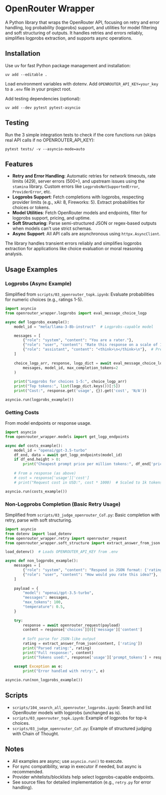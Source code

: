 # OpenRouter Wrapper

A Python library that wraps the OpenRouter API, focusing on retry and error handling, log probability (logprobs) support, and utilities for model filtering and soft structuring of outputs. It handles retries and errors reliably, simplifies logprobs extraction, and supports async operations.

## Installation

Use uv for fast Python package management and installation:

```
uv add --editable .
```

Load environment variables with dotenv. Add `OPENROUTER_API_KEY=your_key` to a `.env` file in your project root.

Add testing dependencies (optional):

```
uv add --dev pytest pytest-asyncio
```

## Testing

Run the 3 simple integration tests to check if the core functions run (skips real API calls if no OPENROUTER_API_KEY):

```
pytest tests/ -v --asyncio-mode=auto
```

## Features

- **Retry and Error Handling**: Automatic retries for network timeouts, rate limits (429), server errors (500+), and upstream issues using the `stamina` library. Custom errors like `LogprobsNotSupportedError`, `ProviderError`, etc.
- **Logprobs Support**: Fetch completions with logprobs, respecting provider limits (e.g., xAI: 8, Fireworks: 5). Extract probabilities for choices or tokens.
- **Model Utilities**: Fetch OpenRouter models and endpoints, filter for logprobs support, pricing, and uptime.
- **Soft Structuring**: Parse semi-structured JSON or regex-based outputs when models can't use strict schemas.
- **Async Support**: All API calls are asynchronous using `httpx.AsyncClient`.

The library handles transient errors reliably and simplifies logprobs extraction for applications like choice evaluation or moral reasoning analysis.

## Usage Examples

### Logprobs (Async Example)

Simplified from `scripts/03_openrouter_topk.ipynb`: Evaluate probabilities for numeric choices (e.g., ratings 1-5).

```python
import asyncio
from openrouter_wrapper.logprobs import eval_message_choice_logp

async def logprobs_example():
    model_id = "meta/llama-3-8b-instruct"  # Logprobs-capable model

    messages = [
        {"role": "system", "content": "You are a rater."},
        {"role": "user", "content": "Rate this response on a scale of 1-5."},
        {"role": "assistant", "content": "<think>\n</think>\n"},  # Prefill for numeric output
    ]
    
    choice_logp_arr, response, logp_dict = await eval_message_choice_logp(
        messages, model_id, max_completion_tokens=2
    )
    
    print("Logprobs for choices 1-5:", choice_logp_arr)
    print("Top tokens:", list(logp_dict.keys())[:5])
    print("Cost:", response.get('usage', {}).get('cost', 'N/A'))

asyncio.run(logprobs_example())
```

### Getting Costs

From model endpoints or response usage.

```python
import asyncio
from openrouter_wrapper.models import get_logp_endpoints

async def costs_example():
    model_id = "openai/gpt-3.5-turbo"
    df_end, data = await get_logp_endpoints(model_id)
    if df_end.height > 0:
        print("Cheapest prompt price per million tokens:", df_end['price_prompt'].min())
    
    # From a response (as above)
    # cost = response['usage']['cost']
    # print("Request cost in USD:", cost * 1000)  # Scaled to 1k tokens approx

asyncio.run(costs_example())
```

### Non-Logprobs Completion (Basic Retry Usage)

Simplified from `scripts/03_judge_openrouter_CoT.py`: Basic completion with retry, parse with soft structuring.

```python
import asyncio
from dotenv import load_dotenv
from openrouter_wrapper.retry import openrouter_request
from openrouter_wrapper.soft_structure import extract_answer_from_json

load_dotenv()  # Loads OPENROUTER_API_KEY from .env

async def non_logprobs_example():
    messages = [
        {"role": "system", "content": "Respond in JSON format: {'rating': number between 1-10}"},
        {"role": "user", "content": "How would you rate this idea?"},
    ]
    
    payload = {
        "model": "openai/gpt-3.5-turbo",
        "messages": messages,
        "max_tokens": 100,
        "temperature": 0.5,
    }
    
    try:
        response = await openrouter_request(payload)
        content = response['choices'][0]['message']['content']
        
        # Soft parse for JSON-like output
        rating = extract_answer_from_json(content, ['rating'])
        print("Parsed rating:", rating)
        print("Full response:", content)
        print("Tokens used:", response['usage']['prompt_tokens'] + response['usage']['completion_tokens'])
        
    except Exception as e:
        print("Error handled with retry:", e)

asyncio.run(non_logprobs_example())
```

## Scripts

- `scripts/104_search_all_openrouter_logprobs.ipynb`: Search and list OpenRouter models with logprobs (unchanged as is).
- `scripts/03_openrouter_topk.ipynb`: Example of logprobs for top-k choices.
- `scripts/03_judge_openrouter_CoT.py`: Example of structured judging with Chain of Thought.

## Notes

- All examples are async; use `asyncio.run()` to execute.
- For sync compatibility, wrap in executor if needed, but async is recommended.
- Provider whitelists/blocklists help select logprobs-capable endpoints.
- See source files for detailed implementation (e.g., `retry.py` for error handling).
